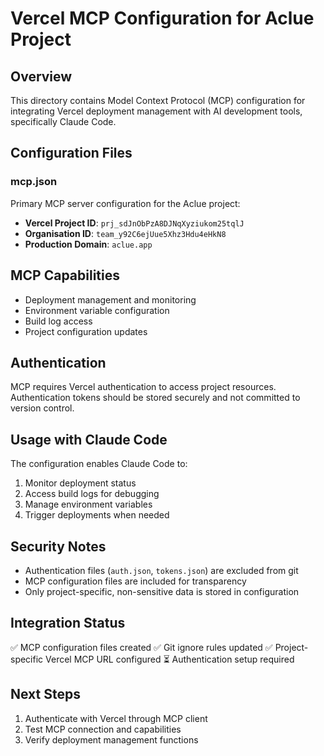 # Vercel MCP Configuration for Aclue Project

## Overview
This directory contains Model Context Protocol (MCP) configuration for integrating Vercel deployment management with AI development tools, specifically Claude Code.

## Configuration Files

### mcp.json
Primary MCP server configuration for the Aclue project:
- **Vercel Project ID**: `prj_sdJnObPzA8DJNqXyziukom25tqlJ`
- **Organisation ID**: `team_y92C6ejUue5Xhz3Hdu4eHkN8`
- **Production Domain**: `aclue.app`

## MCP Capabilities
- Deployment management and monitoring
- Environment variable configuration
- Build log access
- Project configuration updates

## Authentication
MCP requires Vercel authentication to access project resources. Authentication tokens should be stored securely and not committed to version control.

## Usage with Claude Code
The configuration enables Claude Code to:
1. Monitor deployment status
2. Access build logs for debugging
3. Manage environment variables
4. Trigger deployments when needed

## Security Notes
- Authentication files (`auth.json`, `tokens.json`) are excluded from git
- MCP configuration files are included for transparency
- Only project-specific, non-sensitive data is stored in configuration

## Integration Status
✅ MCP configuration files created
✅ Git ignore rules updated
✅ Project-specific Vercel MCP URL configured
⏳ Authentication setup required

## Next Steps
1. Authenticate with Vercel through MCP client
2. Test MCP connection and capabilities
3. Verify deployment management functions